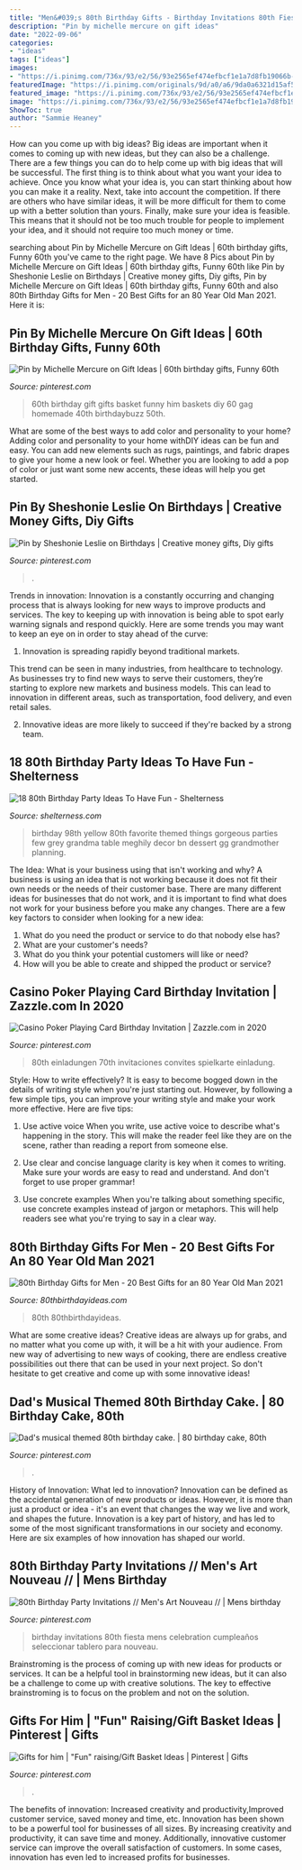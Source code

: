 ```yaml
---
title: "Men&#039;s 80th Birthday Gifts - Birthday Invitations 80th Fiesta Mens Celebration Cumpleaños Seleccionar Tablero Para Nouveau"
description: "Pin by michelle mercure on gift ideas"
date: "2022-09-06"
categories:
- "ideas"
tags: ["ideas"]
images:
- "https://i.pinimg.com/736x/93/e2/56/93e2565ef474efbcf1e1a7d8fb19066b--birthday-gift-baskets-th-birthday-gifts.jpg"
featuredImage: "https://i.pinimg.com/originals/9d/a0/a6/9da0a6321d15af5b726c6c0d7ff42c28.jpg"
featured_image: "https://i.pinimg.com/736x/93/e2/56/93e2565ef474efbcf1e1a7d8fb19066b--birthday-gift-baskets-th-birthday-gifts.jpg"
image: "https://i.pinimg.com/736x/93/e2/56/93e2565ef474efbcf1e1a7d8fb19066b--birthday-gift-baskets-th-birthday-gifts.jpg"
ShowToc: true
author: "Sammie Heaney"
---
```



How can you come up with big ideas?
Big ideas are important when it comes to coming up with new ideas, but they can also be a challenge. There are a few things you can do to help come up with big ideas that will be successful. The first thing is to think about what you want your idea to achieve. Once you know what your idea is, you can start thinking about how you can make it a reality. Next, take into account the competition. If there are others who have similar ideas, it will be more difficult for them to come up with a better solution than yours. Finally, make sure your idea is feasible. This means that it should not be too much trouble for people to implement your idea, and it should not require too much money or time.

	

		
searching about Pin by Michelle Mercure on Gift Ideas | 60th birthday gifts, Funny 60th you've came to the right page. We have 8 Pics about Pin by Michelle Mercure on Gift Ideas | 60th birthday gifts, Funny 60th like Pin by Sheshonie Leslie on Birthdays | Creative money gifts, Diy gifts, Pin by Michelle Mercure on Gift Ideas | 60th birthday gifts, Funny 60th and also 80th Birthday Gifts for Men - 20 Best Gifts for an 80 Year Old Man 2021. Here it is:
		
    
## Pin By Michelle Mercure On Gift Ideas | 60th Birthday Gifts, Funny 60th

<img loading=lazy src="https://i.pinimg.com/736x/93/e2/56/93e2565ef474efbcf1e1a7d8fb19066b--birthday-gift-baskets-th-birthday-gifts.jpg" onerror="this.onerror=null;this.src='https://tse1.mm.bing.net/th?id=OIP.1GNUAR704HLAS8wyh5mytgHaFh&amp;pid=15.1';" alt="Pin by Michelle Mercure on Gift Ideas | 60th birthday gifts, Funny 60th">

_Source: pinterest.com_

>60th birthday gift gifts basket funny him baskets diy 60 gag homemade 40th birthdaybuzz 50th. 

	

What are some of the best ways to add color and personality to your home?
Adding color and personality to your home withDIY ideas can be fun and easy. You can add new elements such as rugs, paintings, and fabric drapes to give your home a new look or feel. Whether you are looking to add a pop of color or just want some new accents, these ideas will help you get started.

    
## Pin By Sheshonie Leslie On Birthdays | Creative Money Gifts, Diy Gifts

<img loading=lazy src="https://i.pinimg.com/originals/9d/a0/a6/9da0a6321d15af5b726c6c0d7ff42c28.jpg" onerror="this.onerror=null;this.src='https://tse4.mm.bing.net/th?id=OIP.oFaPGfUg3jl0jJHXZOfymAHaJ4&amp;pid=15.1';" alt="Pin by Sheshonie Leslie on Birthdays | Creative money gifts, Diy gifts">

_Source: pinterest.com_

>. 

	

Trends in innovation:
Innovation is a constantly occurring and changing process that is always looking for new ways to improve products and services. The key to keeping up with innovation is being able to spot early warning signals and respond quickly. Here are some trends you may want to keep an eye on in order to stay ahead of the curve:
1. Innovation is spreading rapidly beyond traditional markets.

This trend can be seen in many industries, from healthcare to technology. As businesses try to find new ways to serve their customers, they’re starting to explore new markets and business models. This can lead to innovation in different areas, such as transportation, food delivery, and even retail sales.

2. Innovative ideas are more likely to succeed if they're backed by a strong team.

    
## 18 80th Birthday Party Ideas To Have Fun - Shelterness

<img loading=lazy src="https://i.shelterness.com/2017/02/09-cool-black-white-and-yellow-chevron-dessert-table-decor.jpg" onerror="this.onerror=null;this.src='https://tse2.mm.bing.net/th?id=OIP.vEmuYWyD1HisxW1NwGdofQHaFu&amp;pid=15.1';" alt="18 80th Birthday Party Ideas To Have Fun - Shelterness">

_Source: shelterness.com_

>birthday 98th yellow 80th favorite themed things gorgeous parties few grey grandma table meghily decor bn dessert gg grandmother planning. 

	

The Idea: What is your business using that isn't working and why?
A business is using an idea that is not working because it does not fit their own needs or the needs of their customer base. There are many different ideas for businesses that do not work, and it is important to find what does not work for your business before you make any changes. There are a few key factors to consider when looking for a new idea:
1) What do you need the product or service to do that nobody else has?
2) What are your customer's needs?
3) What do you think your potential customers will like or need?
4) How will you be able to create and shipped the product or service?

    
## Casino Poker Playing Card Birthday Invitation | Zazzle.com In 2020

<img loading=lazy src="https://i.pinimg.com/736x/3e/04/0c/3e040c595bcf10aff9a7fadb86bc7aba.jpg" onerror="this.onerror=null;this.src='https://tse2.mm.bing.net/th?id=OIP.uZN-ffPUO1pvj6_mLrgsQQHaHa&amp;pid=15.1';" alt="Casino Poker Playing Card Birthday Invitation | Zazzle.com in 2020">

_Source: pinterest.com_

>80th einladungen 70th invitaciones convites spielkarte einladung. 

	

Style: How to write effectively?
It is easy to become bogged down in the details of writing style when you're just starting out. However, by following a few simple tips, you can improve your writing style and make your work more effective. Here are five tips:
1. Use active voice
When you write, use active voice to describe what's happening in the story. This will make the reader feel like they are on the scene, rather than reading a report from someone else.

2. Use clear and concise language
 clarity is key when it comes to writing. Make sure your words are easy to read and understand. And don't forget to use proper grammar!

3. Use concrete examples    When you're talking about something specific, use concrete examples instead of jargon or metaphors. This will help readers see what you're trying to say in a clear way.

    
## 80th Birthday Gifts For Men - 20 Best Gifts For An 80 Year Old Man 2021

<img loading=lazy src="https://www.80thbirthdayideas.com/wp-content/uploads/2019/12/80th-Birthday-Gifts-for-Men.jpg" onerror="this.onerror=null;this.src='https://tse2.mm.bing.net/th?id=OIP.TD4nWO1k3i5NbVMIJjGkIwAAAA&amp;pid=15.1';" alt="80th Birthday Gifts for Men - 20 Best Gifts for an 80 Year Old Man 2021">

_Source: 80thbirthdayideas.com_

>80th 80thbirthdayideas. 

	

What are some creative ideas?
Creative ideas are always up for grabs, and no matter what you come up with, it will be a hit with your audience. From new way of advertising to new ways of cooking, there are endless creative possibilities out there that can be used in your next project. So don't hesitate to get creative and come up with some innovative ideas!

    
## Dad&#039;s Musical Themed 80th Birthday Cake. | 80 Birthday Cake, 80th

<img loading=lazy src="https://i.pinimg.com/1200x/9d/0f/ff/9d0fff4095ab77e0d470ceb41687eda8.jpg" onerror="this.onerror=null;this.src='https://tse4.mm.bing.net/th?id=OIP.RztwVJcKZ2oYTcI9ZasAlgHaNI&amp;pid=15.1';" alt="Dad&#039;s musical themed 80th birthday cake. | 80 birthday cake, 80th">

_Source: pinterest.com_

>. 

	

History of Innovation: What led to innovation?
Innovation can be defined as the accidental generation of new products or ideas. However, it is more than just a product or idea - it's an event that changes the way we live and work, and shapes the future. Innovation is a key part of history, and has led to some of the most significant transformations in our society and economy. Here are six examples of how innovation has shaped our world.

    
## 80th Birthday Party Invitations // Men&#039;s Art Nouveau // | Mens Birthday

<img loading=lazy src="https://i.pinimg.com/736x/48/df/bd/48dfbd77c3caa3cf87d7be94a7aaaaa9.jpg" onerror="this.onerror=null;this.src='https://tse1.mm.bing.net/th?id=OIP.45tFEhIYuybe3I2HR9QmEAHaKX&amp;pid=15.1';" alt="80th Birthday Party Invitations // Men&#039;s Art Nouveau // | Mens birthday">

_Source: pinterest.com_

>birthday invitations 80th fiesta mens celebration cumpleaños seleccionar tablero para nouveau. 

	

Brainstroming is the process of coming up with new ideas for products or services. It can be a helpful tool in brainstorming new ideas, but it can also be a challenge to come up with creative solutions. The key to effective brainstroming is to focus on the problem and not on the solution.

    
## Gifts For Him | &quot;Fun&quot; Raising/Gift Basket Ideas | Pinterest | Gifts

<img loading=lazy src="https://i.pinimg.com/736x/70/d6/68/70d66899323cca31571d92c87ebb6553.jpg?b=t" onerror="this.onerror=null;this.src='https://tse1.mm.bing.net/th?id=OIP.jy2f4jRM7cMM2oF2Sq5HhwHaJ3&amp;pid=15.1';" alt="Gifts for him | &quot;Fun&quot; raising/Gift Basket Ideas | Pinterest | Gifts">

_Source: pinterest.com_

>. 

	

The benefits of innovation: Increased creativity and productivity,Improved customer service, saved money and time, etc.
Innovation has been shown to be a powerful tool for businesses of all sizes. By increasing creativity and productivity, it can save time and money. Additionally, innovative customer service can improve the overall satisfaction of customers. In some cases, innovation has even led to increased profits for businesses.

